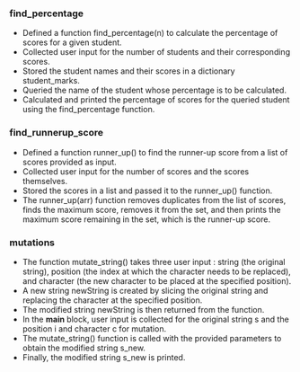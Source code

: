 ### **find_percentage**

* Defined a function find_percentage(n) to calculate the percentage of scores for a given student.
* Collected user input for the number of students and their corresponding scores.
* Stored the student names and their scores in a dictionary student_marks.
* Queried the name of the student whose percentage is to be calculated.
* Calculated and printed the percentage of scores for the queried student using the find_percentage function.

### **find_runnerup_score**
* Defined a function runner_up() to find the runner-up score from a list of scores provided as input.
* Collected user input for the number of scores and the scores themselves.
* Stored the scores in a list and passed it to the runner_up() function.
* The runner_up(arr) function removes duplicates from the list of scores, finds the maximum score, removes it from 
  the set, and then prints the maximum score remaining in the set, which is the runner-up score.

### **mutations**
* The function mutate_string() takes three user input : string (the original string), position (the index at which the character needs to be replaced), and character (the new character to be placed at the specified position).
* A new string newString is created by slicing the original string and replacing the character at the specified position.
* The modified string newString is then returned from the function.
* In the __main__ block, user input is collected for the original string s and the position i and character c for mutation.
* The mutate_string() function is called with the provided parameters to obtain the modified string s_new.
* Finally, the modified string s_new is printed.